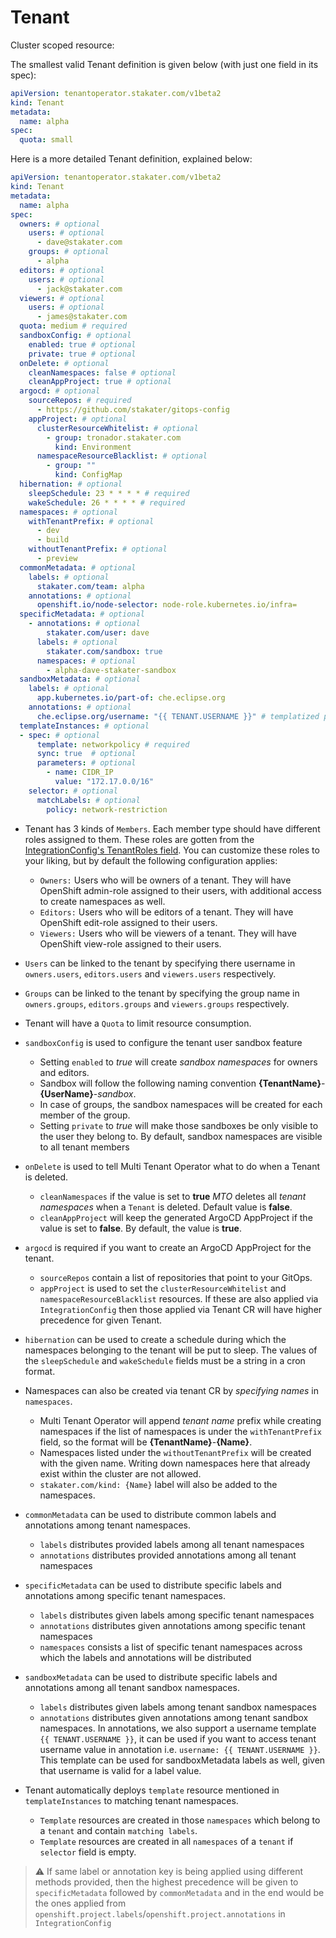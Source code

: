 # Tenant

Cluster scoped resource:

The smallest valid Tenant definition is given below (with just one field in its spec):

```yaml
apiVersion: tenantoperator.stakater.com/v1beta2
kind: Tenant
metadata:
  name: alpha
spec:
  quota: small
```

Here is a more detailed Tenant definition, explained below:

```yaml
apiVersion: tenantoperator.stakater.com/v1beta2
kind: Tenant
metadata:
  name: alpha
spec:
  owners: # optional
    users: # optional
      - dave@stakater.com
    groups: # optional
      - alpha
  editors: # optional
    users: # optional
      - jack@stakater.com
  viewers: # optional
    users: # optional
      - james@stakater.com
  quota: medium # required
  sandboxConfig: # optional
    enabled: true # optional
    private: true # optional
  onDelete: # optional
    cleanNamespaces: false # optional
    cleanAppProject: true # optional
  argocd: # optional
    sourceRepos: # required
      - https://github.com/stakater/gitops-config
    appProject: # optional
      clusterResourceWhitelist: # optional
        - group: tronador.stakater.com
          kind: Environment
      namespaceResourceBlacklist: # optional
        - group: ""
          kind: ConfigMap
  hibernation: # optional
    sleepSchedule: 23 * * * * # required
    wakeSchedule: 26 * * * * # required
  namespaces: # optional
    withTenantPrefix: # optional
      - dev
      - build
    withoutTenantPrefix: # optional
      - preview
  commonMetadata: # optional
    labels: # optional
      stakater.com/team: alpha
    annotations: # optional
      openshift.io/node-selector: node-role.kubernetes.io/infra=
  specificMetadata: # optional
    - annotations: # optional
        stakater.com/user: dave
      labels: # optional
        stakater.com/sandbox: true
      namespaces: # optional
        - alpha-dave-stakater-sandbox
  sandboxMetadata: # optional
    labels: # optional
      app.kubernetes.io/part-of: che.eclipse.org
    annotations: # optional
      che.eclipse.org/username: "{{ TENANT.USERNAME }}" # templatized placeholder
  templateInstances: # optional
  - spec: # optional
      template: networkpolicy # required
      sync: true  # optional
      parameters: # optional
        - name: CIDR_IP
          value: "172.17.0.0/16"
    selector: # optional
      matchLabels: # optional
        policy: network-restriction
```

* Tenant has 3 kinds of `Members`. Each member type should have different roles assigned to them. These roles are gotten from the [IntegrationConfig's TenantRoles field](integration-config.md#tenantroles). You can customize these roles to your liking, but by default the following configuration applies:
    * `Owners:` Users who will be owners of a tenant. They will have OpenShift admin-role assigned to their users, with additional access to create namespaces as well.
    * `Editors:` Users who will be editors of a tenant. They will have OpenShift edit-role assigned to their users.
    * `Viewers:` Users who will be viewers of a tenant. They will have OpenShift view-role assigned to their users.

* `Users` can be linked to the tenant by specifying there username in `owners.users`, `editors.users` and `viewers.users` respectively.

* `Groups` can be linked to the tenant by specifying the group name in `owners.groups`, `editors.groups` and `viewers.groups` respectively.

* Tenant will have a `Quota` to limit resource consumption.

* `sandboxConfig` is used to configure the tenant user sandbox feature
    * Setting `enabled` to *true* will create *sandbox namespaces* for owners and editors.
    * Sandbox will follow the following naming convention **{TenantName}**-**{UserName}**-*sandbox*.
    * In case of groups, the sandbox namespaces will be created for each member of the group.
    * Setting `private` to *true* will make those sandboxes be only visible to the user they belong to. By default, sandbox namespaces are visible to all tenant members

* `onDelete` is used to tell Multi Tenant Operator what to do when a Tenant is deleted.
    * `cleanNamespaces` if the value is set to **true** *MTO* deletes all *tenant namespaces* when a `Tenant` is deleted. Default value is **false**.
    * `cleanAppProject` will keep the generated ArgoCD AppProject if the value is set to **false**. By default, the value is **true**.

* `argocd` is required if you want to create an ArgoCD AppProject for the tenant.
    * `sourceRepos` contain a list of repositories that point to your GitOps.
    * `appProject` is used to set the `clusterResourceWhitelist` and `namespaceResourceBlacklist` resources. If these are also applied via `IntegrationConfig` then those applied via Tenant CR will have higher precedence for given Tenant.

* `hibernation` can be used to create a schedule during which the namespaces belonging to the tenant will be put to sleep. The values of the `sleepSchedule` and `wakeSchedule` fields must be a string in a cron format.

* Namespaces can also be created via tenant CR by *specifying names* in `namespaces`.
    * Multi Tenant Operator will append *tenant name* prefix while creating namespaces if the list of namespaces is under the `withTenantPrefix` field, so the format will be **{TenantName}**-**{Name}**.
    * Namespaces listed under the `withoutTenantPrefix` will be created with the given name. Writing down namespaces here that already exist within the cluster are not allowed.
    * `stakater.com/kind: {Name}` label will also be added to the namespaces.

* `commonMetadata` can be used to distribute common labels and annotations among tenant namespaces.
    * `labels` distributes provided labels among all tenant namespaces
    * `annotations` distributes provided annotations among all tenant namespaces

* `specificMetadata` can be used to distribute specific labels and annotations among specific tenant namespaces.
    * `labels` distributes given labels among specific tenant namespaces
    * `annotations` distributes given annotations among specific tenant namespaces
    * `namespaces` consists a list of specific tenant namespaces across which the labels and annotations will be distributed

* `sandboxMetadata` can be used to distribute specific labels and annotations among all tenant sandbox namespaces.
    * `labels` distributes given labels among tenant sandbox namespaces
    * `annotations` distributes given annotations among tenant sandbox namespaces. In annotations, we also support a username template `{{ TENANT.USERNAME }}`, it can be used if you want to access tenant username value in annotation i.e. `username: {{ TENANT.USERNAME }}`. This template can be used for sandboxMetadata labels as well, given that username is valid for a label value.

* Tenant automatically deploys `template` resource mentioned in `templateInstances` to matching tenant namespaces.
    * `Template` resources are created in those `namespaces` which belong to a `tenant` and contain `matching labels`.
    * `Template` resources are created in all `namespaces` of a `tenant` if `selector` field is empty.

> ⚠️ If same label or annotation key is being applied using different methods provided, then the highest precedence will be given to `specificMetadata` followed by `commonMetadata` and in the end would be the ones applied from `openshift.project.labels`/`openshift.project.annotations` in `IntegrationConfig`
